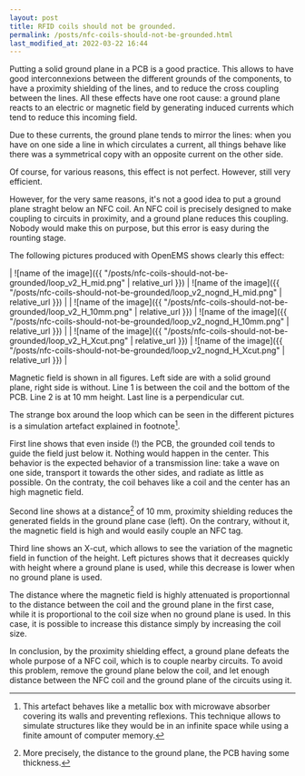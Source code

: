 ```yaml
---
layout: post
title: RFID coils should not be grounded.
permalink: /posts/nfc-coils-should-not-be-grounded.html
last_modified_at: 2022-03-22 16:44
---
```


Putting a solid ground plane in a PCB is a good practice. This allows to have good interconnexions between the different grounds of the components, to have a proximity shielding of the lines, and to reduce the cross coupling between the lines. All these effects have one root cause: a ground plane reacts to an electric or magnetic field by generating induced currents which tend to reduce this incoming field.

Due to these currents, the ground plane tends to mirror the lines: when you have on one side a line in which circulates a current, all things behave like there was a symmetrical copy with an opposite current on the other side.

Of course, for various reasons, this effect is not perfect. However, still very efficient.

However, for the very same reasons, it's not a good idea to put a ground plane straght below an NFC coil. An NFC coil is precisely designed to make coupling to circuits in proximity, and a ground plane reduces this coupling. Nobody would make this on purpose, but this error is easy during the rounting stage.

The following pictures produced with OpenEMS shows clearly this effect:

| ![name of the image]({{ "/posts/nfc-coils-should-not-be-grounded/loop_v2_H_mid.png" | relative_url }}) | ![name of the image]({{ "/posts/nfc-coils-should-not-be-grounded/loop_v2_nognd_H_mid.png" | relative_url }}) |
| ![name of the image]({{ "/posts/nfc-coils-should-not-be-grounded/loop_v2_H_10mm.png" | relative_url }}) | ![name of the image]({{ "/posts/nfc-coils-should-not-be-grounded/loop_v2_nognd_H_10mm.png" | relative_url }}) |
| ![name of the image]({{ "/posts/nfc-coils-should-not-be-grounded/loop_v2_H_Xcut.png" | relative_url }}) | ![name of the image]({{ "/posts/nfc-coils-should-not-be-grounded/loop_v2_nognd_H_Xcut.png"  | relative_url }}) |

Magnetic field is shown in all figures. Left side are with a solid ground plane, right side is without. Line 1 is between the coil and the bottom of the PCB. Line 2 is at 10 mm height. Last line is a perpendicular cut.

The strange box around the loop which can be seen in the different pictures is a simulation artefact explained in footnote[^1].

First line shows that even inside (!) the PCB, the grounded coil tends to guide the field just below it. Nothing would happen in the center. This behavior is the expected behavior of a transmission line: take a wave on one side, transport it towards the other sides, and radiate as little as possible. On the contraty, the coil behaves like a coil and the center has an high magnetic field.

Second line shows at a distance[^2] of 10 mm, proximity shielding reduces the generated fields in the ground plane case (left). On the contrary, without it, the magnetic field is high and would easily couple an NFC tag.

Third line shows an X-cut, which allows to see the variation of the magnetic field in function of the height. Left pictures shows that it decreases quickly with height where a ground plane is used, while this decrease is lower when no ground plane is used.

The distance where the magnetic field is highly attenuated is proportionnal to the distance between the coil and the ground plane in the first case, while it is proportional to the coil size when no ground plane is used. In this case, it is possible to increase this distance simply by increasing the coil size.

In conclusion, by the proximity shielding effect, a ground plane defeats the whole purpose of a NFC coil, which is to couple nearby circuits. To avoid this problem, remove the ground plane below the coil, and let enough distance between the NFC coil and the ground plane of the circuits using it.

[^1]: This artefact behaves like a metallic box with microwave absorber covering its walls and preventing reflexions. This technique allows to simulate structures like they would be in an infinite space while using a finite amount of computer memory.

[^2]: More precisely, the distance to the ground plane, the PCB having some thickness.
